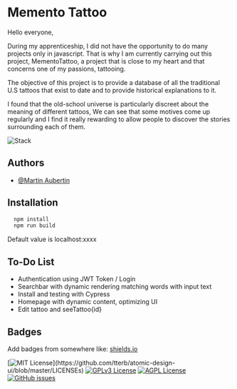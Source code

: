 
# Memento Tattoo 

Hello everyone, 

During my apprenticeship, I did not have the opportunity to do many projects only in javascript. That is why I am currently carrying out this project, MementoTattoo, a project that is close to my heart and that concerns one of my passions, tattooing. 

The objective of this project is to provide a database of all the traditional U.S tattoos that exist to date and to provide historical explanations to it. 

I found that the old-school universe is particularly discreet about the meaning of different tattoos, We can see that some motives come up regularly and I find it really rewarding to allow people to discover the stories surrounding each of them. 

![Stack](mementoTattoo/frontend/src/app/assets/img/maxresdefault.jpg?raw=true)


## Authors

- [@Martin Aubertin](https://github.com/MarthL)



## Installation


```bash
  npm install
  npm run build
```

Default value is localhost:xxxx

## To-Do List

- Authentication using JWT Token / Login
- Searchbar with dynamic rendering matching words with input text
- Install and testing with Cypress
- Homepage with dynamic content, optimizing UI
- Edit tattoo and seeTattoo{id}

    
## Badges

Add badges from somewhere like: [shields.io](https://shields.io/)

[![MIT License](https://img.shields.io/apm/l/atomic-design-ui.svg?)](https://github.com/tterb/atomic-design-ui/blob/master/LICENSEs)
[![GPLv3 License](https://img.shields.io/badge/License-GPL%20v3-yellow.svg)](https://opensource.org/licenses/)
[![AGPL License](https://img.shields.io/badge/license-AGPL-blue.svg)](http://www.gnu.org/licenses/agpl-3.0)
[![GitHub issues](https://img.shields.io/github/issues/MarthL/mementoTattoo)](https://github.com/MarthL/mementoTattoo/issues)






